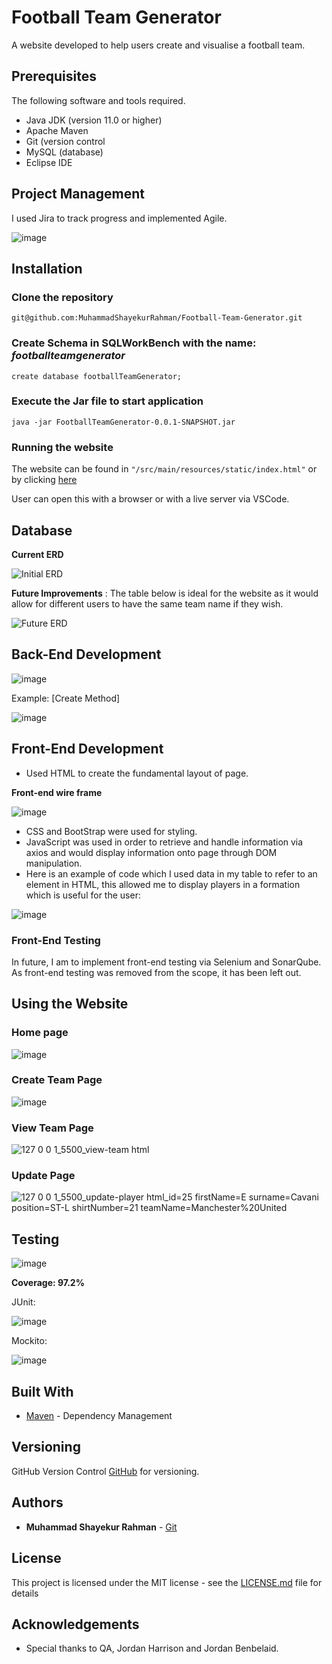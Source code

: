# Football Team Generator

A website developed to help users create and visualise a football team.

## Prerequisites

The following software and tools required.

* Java JDK (version 11.0 or higher)
* Apache Maven
* Git (version control
* MySQL (database)
* Eclipse IDE 

## Project Management

I used Jira to track progress and implemented Agile.

![image](https://user-images.githubusercontent.com/105277382/181747390-e6769a95-08e1-41a9-9c3a-95ce89f405e7.png)

## Installation

### Clone the repository
```
git@github.com:MuhammadShayekurRahman/Football-Team-Generator.git

```
### Create Schema in SQLWorkBench with the name: *footballteamgenerator*

```
create database footballTeamGenerator;

```

### Execute the Jar file to start application

```
java -jar FootballTeamGenerator-0.0.1-SNAPSHOT.jar
```

### Running the website

The website can be found in ``` "/src/main/resources/static/index.html" ``` or by clicking [here](https://github.com/MuhammadShayekurRahman/Football-Team-Generator/blob/dev/src/main/resources/static/index.html)

User can open this with a browser or with a live server via VSCode.

## Database

**Current ERD**

![Initial ERD](https://user-images.githubusercontent.com/105277382/181748413-1b03609d-1c20-451c-a4e4-489ee4cb1de6.PNG)

**Future Improvements** : The table below is ideal for the website as it would allow for different users to have the same team name if they wish.

![Future ERD](https://user-images.githubusercontent.com/105277382/181748655-cd49326b-ffd4-4e96-9b73-9d9089c89974.PNG)

## Back-End Development

![image](https://user-images.githubusercontent.com/105277382/181749042-4e9f792a-d8e7-430a-82ec-5451733b5ae8.png)

Example: [Create Method]

![image](https://user-images.githubusercontent.com/105277382/181749093-da452860-b28f-4eb7-9d2f-ee7bd4e91506.png)


## Front-End Development
 - Used HTML to create the fundamental layout of page.

**Front-end wire frame**

![image](https://user-images.githubusercontent.com/105277382/181750384-e13fd122-fdc5-43e5-a933-e23edd28b8c9.png)


 - CSS and BootStrap were used for styling.
 - JavaScript was used in order to retrieve and handle information via axios and would display information onto page through DOM manipulation.
 - Here is an example of code which I used data in my table to refer to an element in HTML, this allowed me to display players in a formation which is useful for the user:

![image](https://user-images.githubusercontent.com/105277382/181750003-9d7d0333-9902-4219-bfff-f9658a5cdf0d.png)

### Front-End Testing

In future, I am to implement front-end testing via Selenium and SonarQube. As front-end testing was removed from the scope, it has been left out. 

## Using the Website

### Home page

![image](https://user-images.githubusercontent.com/105277382/181750676-12cadce7-22b8-4400-ac29-04bf1cfc357d.png)

### Create Team Page

![image](https://user-images.githubusercontent.com/105277382/181750835-65c9b453-efee-492a-bc27-a0eca3a28e74.png)

### View Team Page

![127 0 0 1_5500_view-team html](https://user-images.githubusercontent.com/105277382/181756665-1105c35c-36b4-4b90-bee2-c7bb9cc0cab0.png)

### Update Page

![127 0 0 1_5500_update-player html_id=25 firstName=E surname=Cavani position=ST-L shirtNumber=21 teamName=Manchester%20United](https://user-images.githubusercontent.com/105277382/181756821-b5ad4ad0-39c4-4780-bc4b-e133929bbdb5.png)


## Testing

![image](https://user-images.githubusercontent.com/105277382/181748098-377991b3-1ba7-40f7-9103-4297910a1c71.png)

**Coverage: 97.2%**

JUnit:

![image](https://user-images.githubusercontent.com/105277382/181757313-5ddbcaef-009b-4757-9e29-bb0fe8f9ebf3.png)

Mockito:

![image](https://user-images.githubusercontent.com/105277382/181757336-a72990b8-4033-458d-8b19-7951d7ca6926.png)


## Built With

* [Maven](https://maven.apache.org/) - Dependency Management

## Versioning

GitHub Version Control [GitHub](http://github.com) for versioning.

## Authors

* **Muhammad Shayekur Rahman** - [Git](http://github.com/muhammadShayekurRahman)

## License

This project is licensed under the MIT license - see the [LICENSE.md](LICENSE.md) file for details 

## Acknowledgements

* Special thanks to QA, Jordan Harrison and Jordan Benbelaid.